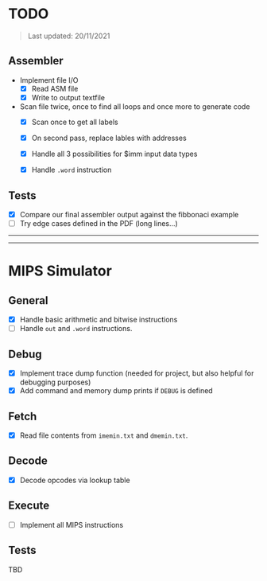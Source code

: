 # TODO
> Last updated: 20/11/2021

## Assembler
* Implement file I/O
  * [x] Read ASM file
  * [x] Write to output textfile
* Scan file twice, once to find all loops and once more to generate code
  * [x] Scan once to get all labels
  * [x] On second pass, replace lables with addresses
  * [x] Handle all 3 possibilities for $imm input data types
  * [x] Handle `.word` instruction


## Tests
* [x] Compare our final assembler output against the fibbonaci example
* [ ] Try edge cases defined in the PDF (long lines...)
______________________
___________________

# MIPS Simulator
## General
* [x] Handle basic arithmetic and bitwise instructions
* [ ] Handle `out` and `.word` instructions.

## Debug
* [x] Implement trace dump function (needed for project, but also helpful for debugging purposes)
* [x] Add command and memory dump prints if `DEBUG` is defined

## Fetch
* [x] Read file contents from `imemin.txt` and `dmemin.txt`.
## Decode
* [x] Decode opcodes via lookup table

## Execute
* [ ] Implement all MIPS instructions

## Tests
TBD
